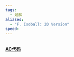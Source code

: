 ```yaml
---
tags:
  - 题解
aliases:
  - "F. Isoball: 2D Version"
speed:
---
```

## []()



#### [AC代码]()

```cpp

```
